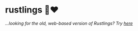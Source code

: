 # rustlings 🦀❤️

_...looking for the old, web-based version of Rustlings? Try [here](https://github.com/rust-lang/rustlings)_


